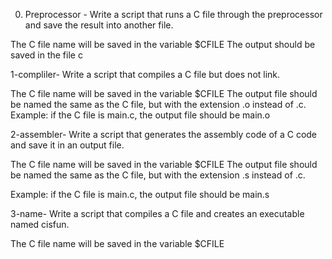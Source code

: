 0. Preprocessor -
Write a script that runs a C file through the preprocessor and save the result into another file.

The C file name will be saved in the variable $CFILE
The output should be saved in the file c

1-compliler-
Write a script that compiles a C file but does not link.

The C file name will be saved in the variable $CFILE
The output file should be named the same as the C file, but with the extension .o instead of .c.
Example: if the C file is main.c, the output file should be main.o

2-assembler-
Write a script that generates the assembly code of a C code and save it in an output file.

The C file name will be saved in the variable $CFILE
The output file should be named the same as the C file, but with the extension .s instead of .c.

Example: if the C file is main.c, the output file should be main.s

3-name-
Write a script that compiles a C file and creates an executable named cisfun.

The C file name will be saved in the variable $CFILE




